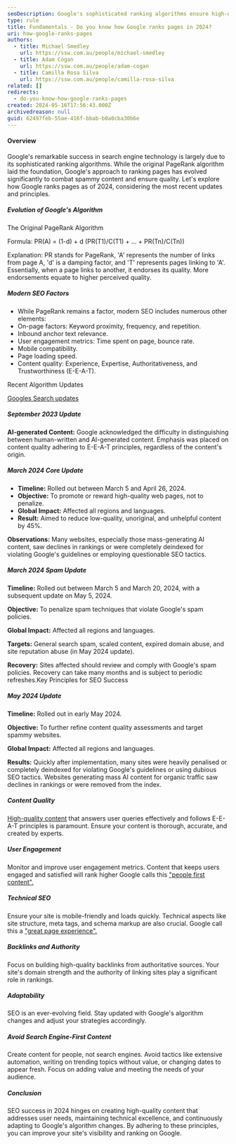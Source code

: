 ```yaml
---
seoDescription: Google's sophisticated ranking algorithms ensure high-quality results by considering factors like on-page content, user engagement, and technical aspects.
type: rule
title: Fundamentals - Do you know how Google ranks pages in 2024?
uri: how-google-ranks-pages
authors:
  - title: Michael Smedley
    url: https://ssw.com.au/people/michael-smedley
  - title: Adam Cogan
    url: https://ssw.com.au/people/adam-cogan
  - title: Camilla Rosa Silva
    url: https://ssw.com.au/people/camilla-rosa-silva
related: []
redirects:
  - do-you-know-how-google-ranks-pages
created: 2024-05-16T17:56:43.000Z
archivedreason: null
guid: 62497feb-55ae-416f-bbab-b0a0cba30b6e
---
```


#### Overview

Google's remarkable success in search engine technology is largely due to its sophisticated ranking algorithms. While the original PageRank algorithm laid the foundation, Google's approach to ranking pages has evolved significantly to combat spammy content and ensure quality. Let's explore how Google ranks pages as of 2024, considering the most recent updates and principles.

##### Evolution of Google's Algorithm

The Original PageRank Algorithm

Formula: PR(A) = (1-d) + d (PR(T1)/C(T1) + ... + PR(Tn)/C(Tn))

Explanation: PR stands for PageRank, 'A' represents the number of links from page A, 'd' is a damping factor, and 'T' represents pages linking to 'A'. Essentially, when a page links to another, it endorses its quality. More endorsements equate to higher perceived quality.

##### Modern SEO Factors

* While PageRank remains a factor, modern SEO includes numerous other elements:
* On-page factors: Keyword proximity, frequency, and repetition.
* Inbound anchor text relevance.
* User engagement metrics: Time spent on page, bounce rate.
* Mobile compatibility.
* Page loading speed.
* Content quality: Experience, Expertise, Authoritativeness, and Trustworthiness (E-E-A-T).

Recent Algorithm Updates

[Googles Search updates](https://developers.google.com/search/docs/fundamentals/creating-helpful-content#content-and-quality-questions)

##### September 2023 Update

**AI-generated Content:** Google acknowledged the difficulty in distinguishing between human-written and AI-generated content. Emphasis was placed on content quality adhering to E-E-A-T principles, regardless of the content's origin.

##### March 2024 Core Update

* **Timeline:** Rolled out between March 5 and April 26, 2024.
* **Objective:** To promote or reward high-quality web pages, not to penalize.
* **Global Impact:** Affected all regions and languages.
* **Result:** Aimed to reduce low-quality, unoriginal, and unhelpful content by 45%.

**Observations:** Many websites, especially those mass-generating AI content, saw declines in rankings or were completely deindexed for violating Google's guidelines or employing questionable SEO tactics.

##### March 2024 Spam Update

**Timeline:** Rolled out between March 5 and March 20, 2024, with a subsequent update on May 5, 2024.

**Objective:** To penalize spam techniques that violate Google's spam policies.

**Global Impact:** Affected all regions and languages.

**Targets:** General search spam, scaled content, expired domain abuse, and site reputation abuse (in May 2024 update).

**Recovery:** Sites affected should review and comply with Google's spam policies. Recovery can take many months and is subject to periodic refreshes.Key Principles for SEO Success

##### May 2024 Update

**Timeline:** Rolled out in early May 2024.

**Objective:** To further refine content quality assessments and target spammy websites.

**Global Impact:** Affected all regions and languages.

**Results:** Quickly after implementation, many sites were heavily penalised or completely deindexed for violating Google's guidelines or using dubious SEO tactics. Websites generating mass AI content for organic traffic saw declines in rankings or were removed from the index.

##### Content Quality

[High-quality content](https://developers.google.com/search/docs/fundamentals/creating-helpful-content#content-and-quality-questions) that answers user queries effectively and follows E-E-A-T principles is paramount. Ensure your content is thorough, accurate, and created by experts.

##### User Engagement

Monitor and improve user engagement metrics. Content that keeps users engaged and satisfied will rank higher Google calls this ["people first content".](https://developers.google.com/search/docs/fundamentals/creating-helpful-content#expertise-questions)

##### Technical SEO

Ensure your site is mobile-friendly and loads quickly. Technical aspects like site structure, meta tags, and schema markup are also crucial. Google call this a ["great page experience".](https://developers.google.com/search/docs/fundamentals/creating-helpful-content#page-experience)

##### Backlinks and Authority

Focus on building high-quality backlinks from authoritative sources. Your site's domain strength and the authority of linking sites play a significant role in rankings.

##### Adaptability

SEO is an ever-evolving field. Stay updated with Google's algorithm changes and adjust your strategies accordingly.

##### Avoid Search Engine-First Content

Create content for people, not search engines. Avoid tactics like extensive automation, writing on trending topics without value, or changing dates to appear fresh. Focus on adding value and meeting the needs of your audience.

##### Conclusion

SEO success in 2024 hinges on creating high-quality content that addresses user needs, maintaining technical excellence, and continuously adapting to Google's algorithm changes. By adhering to these principles, you can improve your site's visibility and ranking on Google.
